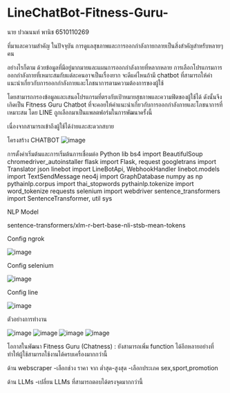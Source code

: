 # LineChatBot-Fitness-Guru-

นาย ปวณนนท์ พานิช 6510110269 

ที่มาและความสำคัญ
ในปัจจุบัน การดูแลสุขภาพและการออกกำลังกายกลายเป็นสิ่งสำคัญสำหรับหลายๆคน 

อย่างไรก็ตาม ด้วยข้อมูลที่มีอยู่มากมายและแผนการออกกำลังกายที่หลากหลาย การเลือกโปรแกรมการออกกำลังกายที่เหมาะสมกับแต่ละคนอาจเป็นเรื่องยาก จะดีแค่ไหนถ้ามี chatbot ที่สามารถให้คำแนะนำเกี่ยวกับการออกกำลังกายและโภชนาการตามความต้องการของผู้ใช้ 

โดยสามารถกรองข้อมูลและเสนอโปรแกรมที่ตรงกับเป้าหมายสุขภาพและความฟิตของผู้ใช้ได้
ดังนั้นจึงเกิดเป็น Fitness Guru Chatbot ที่จะคอยให้คำแนะนำเกี่ยวกับการออกกำลังกายและโภชนาการที่เหมาะสม โดย LINE ถูกเลือกมาเป็นแพลตฟอร์มในการพัฒนาครั้งนี้ 

เนื่องจากสามารถเข้าถึงผู้ใช้ได้ง่ายและสะดวกสบาย

โครงสร้าง CHATBOT
![image](https://github.com/user-attachments/assets/b9bb82bd-a3a2-49b0-a9b4-22b281d04350)

การตั้งค่าเริ่มต้นและการเริ่มต้นการเชื่อมต่อ
Python lib
bs4 import BeautifulSoup
chromedriver_autoinstaller
flask import Flask, request
googletrans import Translator
json
linebot import LineBotApi, WebhookHandler
linebot.models import TextSendMessage
neo4j import GraphDatabase
numpy as np
pythainlp.corpus import thai_stopwords
pythainlp.tokenize import word_tokenize
requests
selenium import webdriver
sentence_transformers 
import SentenceTransformer, util
sys

NLP Model

sentence-transformers/xlm-r-bert-base-nli-stsb-mean-tokens

Config ngrok

![image](https://github.com/user-attachments/assets/0e04a736-3e68-4f6d-9ade-7fddc52efc12)

Config selenium

![image](https://github.com/user-attachments/assets/01c55993-f352-4f8f-b651-faa256adff5b)

Config line

![image](https://github.com/user-attachments/assets/e4336269-272f-493f-9682-f3822245439a)

ตัวอย่างการทำงาน

![image](https://github.com/user-attachments/assets/a7bf577b-ba2b-4ac9-8b53-413a20cb63ea)
![image](https://github.com/user-attachments/assets/612558a9-4afa-4e80-9af1-f489ca023452)
![image](https://github.com/user-attachments/assets/23bda16f-cecb-4a4e-a343-3c7f95616822)
![image](https://github.com/user-attachments/assets/0e278131-4d3d-4a07-bce9-2d468133e73e)

โอกาสในพัฒนา
Fitness Guru (Chatness) : ยังสามารถเพิ่ม function ได้อีกหลายอย่างที่ทำให้ผู้ใช้สามารถใช้งานได้ครบเครื่องมากกว่านี้

ด้าน webscraper
-เลือกช่วง ราคา จาก ต่ำสุด-สูงสุด
-เลือกประเภค sex,sport,promotion

ด้าน LLMs
-เปลี่ยน LLMs ที่สามารถตอบได้ตรงจุดมากกว่านี้

